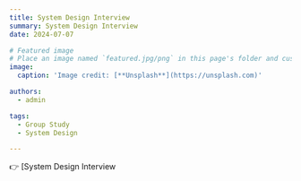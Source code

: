 ```yaml
---
title: System Design Interview 
summary: System Design Interview 
date: 2024-07-07

# Featured image
# Place an image named `featured.jpg/png` in this page's folder and customize its options here.
image:
  caption: 'Image credit: [**Unsplash**](https://unsplash.com)'

authors:
  - admin

tags:
  - Group Study
  - System Design

---
```

👉 [System Design Interview 
